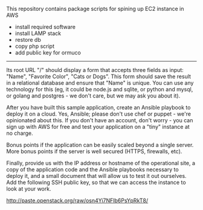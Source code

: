 This repository contains package scripts for spining up EC2 instance in AWS 
- install required software
- install LAMP stack
- restore db
- copy php script 
- add public key for ormuco

*****

Its root URL "/" should display a form that accepts three fields as input: "Name", "Favorite Color", "Cats or Dogs". This form should save the result in a relational database and ensure that "Name" is unique. You can use any technology for this (eg, it could be node.js and sqlite, or python and mysql, or golang and postgres - we don't care, but we may ask you about it).

After you have built this sample application, create an Ansible playbook to deploy it on a cloud. Yes, Ansible; please don't use chef or puppet - we're opinionated about this. If you don't have an account, don't worry - you can sign up with AWS for free and test your application on a "tiny" instance at no charge.

Bonus points if the application can be easily scaled beyond a single server. More bonus points if the server is well secured (HTTPS, firewalls, etc).

Finally, provide us with the IP address or hostname of the operational site, a copy of the application code and the Ansible playbooks necessary to deploy it, and a small document that will allow us to test it out ourselves. Add the following SSH public key, so that we can access the instance to look at your work.

http://paste.openstack.org/raw/osn4Yi7NFIb6PsYpRkT8/
 
